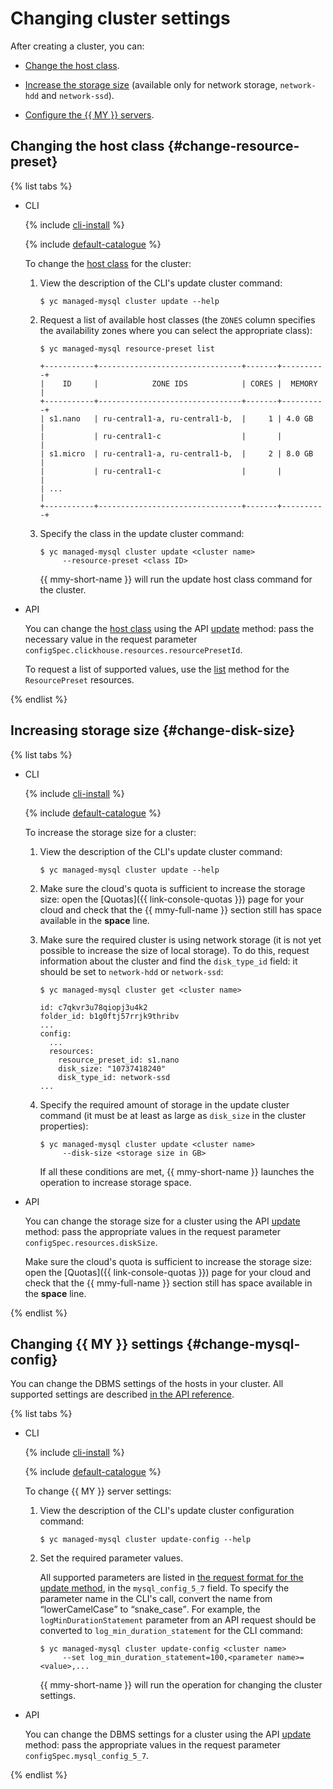 # Changing cluster settings

After creating a cluster, you can:

* [Change the host class](#change-resource-preset).

* [Increase the storage size](#change-disk-size) (available only for network storage, `network-hdd` and `network-ssd`).

* [Configure the {{ MY }} servers](#change-mysql-config).

## Changing the host class {#change-resource-preset}

{% list tabs %}

- CLI

  {% include [cli-install](../../_includes/cli-install.md) %}

  {% include [default-catalogue](../../_includes/default-catalogue.md) %}

  To change the [host class](../concepts/instance-types.md) for the cluster:

  1. View the description of the CLI's update cluster command:

      ```
      $ yc managed-mysql cluster update --help
      ```

  2. Request a list of available host classes (the `ZONES` column specifies the availability zones where you can select the appropriate class):

     ```
     $ yc managed-mysql resource-preset list
     
     +-----------+--------------------------------+-------+----------+
     |    ID     |            ZONE IDS            | CORES |  MEMORY  |
     +-----------+--------------------------------+-------+----------+
     | s1.nano   | ru-central1-a, ru-central1-b,  |     1 | 4.0 GB   |
     |           | ru-central1-c                  |       |          |
     | s1.micro  | ru-central1-a, ru-central1-b,  |     2 | 8.0 GB   |
     |           | ru-central1-c                  |       |          |
     | ...                                                           |
     +-----------+--------------------------------+-------+----------+
     ```

  3. Specify the class in the update cluster command:

      ```
      $ yc managed-mysql cluster update <cluster name>
           --resource-preset <class ID>
      ```

      {{ mmy-short-name }} will run the update host class command for the cluster.

- API

  You can change the [host class](../concepts/instance-types.md) using the API [update](../api-ref/Cluster/update.md) method: pass the necessary value in the request parameter `configSpec.clickhouse.resources.resourcePresetId`.

  To request a list of supported values, use the [list](../api-ref/ResourcePreset/list.md) method for the `ResourcePreset` resources.

{% endlist %}

## Increasing storage size {#change-disk-size}

{% list tabs %}

- CLI

  {% include [cli-install](../../_includes/cli-install.md) %}

  {% include [default-catalogue](../../_includes/default-catalogue.md) %}

  To increase the storage size for a cluster:

  1. View the description of the CLI's update cluster command:

      ```
      $ yc managed-mysql cluster update --help
      ```

  2. Make sure the cloud's quota is sufficient to increase the storage size: open the [Quotas]({{ link-console-quotas }}) page for your cloud and check that the {{ mmy-full-name }} section still has space available in the **space** line.

  3. Make sure the required cluster is using network storage (it is not yet possible to increase the size of local storage). To do this, request information about the cluster and find the `disk_type_id` field: it should be set to `network-hdd` or `network-ssd`:

      ```
      $ yc managed-mysql cluster get <cluster name>
      
      id: c7qkvr3u78qiopj3u4k2
      folder_id: b1g0ftj57rrjk9thribv
      ...
      config:
        ...
        resources:
          resource_preset_id: s1.nano
          disk_size: "10737418240"
          disk_type_id: network-ssd
      ...
      ```

  4. Specify the required amount of storage in the update cluster command (it must be at least as large as `disk_size` in the cluster properties):

      ```
      $ yc managed-mysql cluster update <cluster name>
           --disk-size <storage size in GB>
      ```

      If all these conditions are met, {{ mmy-short-name }} launches the operation to increase storage space.

- API

  You can change the storage size for a cluster using the API [update](../api-ref/Cluster/update.md) method: pass the appropriate values in the request parameter `configSpec.resources.diskSize`.

  Make sure the cloud's quota is sufficient to increase the storage size: open the [Quotas]({{ link-console-quotas }}) page for your cloud and check that the {{ mmy-full-name }} section still has space available in the **space** line.

{% endlist %}

## Changing {{ MY }} settings {#change-mysql-config}

You can change the DBMS settings of the hosts in your cluster. All supported settings are described [in the API reference](../api-ref/Cluster/update.md).

{% list tabs %}

- CLI

  {% include [cli-install](../../_includes/cli-install.md) %}

  {% include [default-catalogue](../../_includes/default-catalogue.md) %}

  To change {{ MY }} server settings:

  1. View the description of the CLI's update cluster configuration command:

      ```
      $ yc managed-mysql cluster update-config --help
      ```

  2. Set the required parameter values.

     All supported parameters are listed in [the request format for the update method](../api-ref/Cluster/update.md), in the `mysql_config_5_7` field. To specify the parameter name in the CLI's call, convert the name from <q>lowerCamelCase</q> to <q>snake_case</q>. For example, the `logMinDurationStatement` parameter from an API request should be converted to `log_min_duration_statement` for the CLI command:

     ```
     $ yc managed-mysql cluster update-config <cluster name>
          --set log_min_duration_statement=100,<parameter name>=<value>,...
     ```

     {{ mmy-short-name }} will run the operation for changing the cluster settings.

- API

  You can change the DBMS settings for a cluster using the API [update](../api-ref/Cluster/update.md) method: pass the appropriate values in the request parameter `configSpec.mysql_config_5_7`.

{% endlist %}

